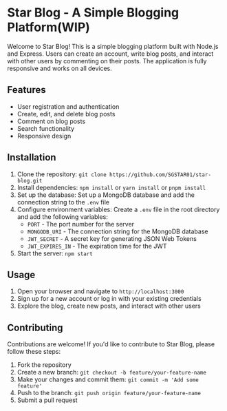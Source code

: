 # Star Blog - A Simple Blogging Platform(WIP)

Welcome to Star Blog! This is a simple blogging platform built with Node.js and Express. Users can create an account, write blog posts, and interact with other users by commenting on their posts. The application is fully responsive and works on all devices. 

## Features

- User registration and authentication
- Create, edit, and delete blog posts
- Comment on blog posts
- Search functionality
- Responsive design

## Installation

1. Clone the repository: `git clone https://github.com/SGSTAR01/star-blog.git`
2. Install dependencies: `npm install` or `yarn install` or `pnpm install`
3. Set up the database: Set up a MongoDB database and add the connection string to the `.env` file
4. Configure environment variables: Create a `.env` file in the root directory and add the following variables:
   - `PORT` - The port number for the server
   - `MONGODB_URI` - The connection string for the MongoDB database
   - `JWT_SECRET` - A secret key for generating JSON Web Tokens
   - `JWT_EXPIRES_IN` - The expiration time for the JWT
5. Start the server: `npm start`

## Usage

1. Open your browser and navigate to `http://localhost:3000`
2. Sign up for a new account or log in with your existing credentials
3. Explore the blog, create new posts, and interact with other users

## Contributing

Contributions are welcome! If you'd like to contribute to Star Blog, please follow these steps:

1. Fork the repository
2. Create a new branch: `git checkout -b feature/your-feature-name`
3. Make your changes and commit them: `git commit -m 'Add some feature'`
4. Push to the branch: `git push origin feature/your-feature-name`
5. Submit a pull request


